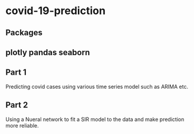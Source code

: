 # covid-19-prediction
## Packages 
plotly 
pandas
seaborn
--
## Part 1
Predicting covid cases using various time series model such as ARIMA etc.

## Part 2
Using a Nueral network to fit a SIR model to the data and make prediction more reliable.
